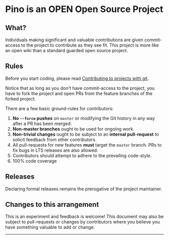 # Pino is an OPEN Open Source Project

## What?

Individuals making significant and valuable contributions are given commit-access to the project to contribute as they see fit. This project is more like an open wiki than a standard guarded open source project.

## Rules

Before you start coding, please read [Contributing to projects with git](https://jrfom.com/posts/2017/03/08/a-primer-on-contributing-to-projects-with-git/). 

Notice that as long as you don't have commit-access to the project, you have to fork the project and open PRs from the feature branches of the forked project.

There are a few basic ground-rules for contributors:

1. **No `--force` pushes** on `master` or modifying the Git history in any way after a PR has been merged.
1. **Non-master branches** ought to be used for ongoing work.
1. **Non-trivial changes** ought to be subject to an **internal pull-request** to solicit feedback from other contributors.
1. All pull-requests for new features **must** target the `master` branch. PRs to fix bugs in LTS releases are also allowed.
1. Contributors should attempt to adhere to the prevailing code-style.
1. 100% code coverage

## Releases

Declaring formal releases remains the prerogative of the project maintainer.

## Changes to this arrangement

This is an experiment and feedback is welcome! This document may also be subject to pull-requests or changes by contributors where you believe you have something valuable to add or change.

-----------------------------------------
